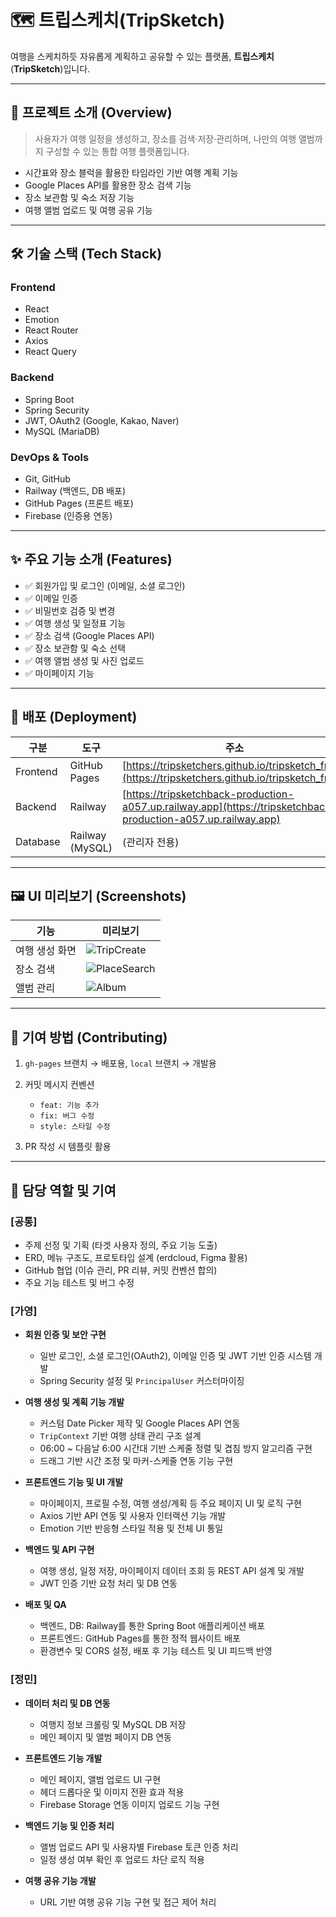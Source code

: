 # 🗺️ 트립스케치(TripSketch)

여행을 스케치하듯 자유롭게 계획하고 공유할 수 있는 플랫폼, **트립스케치**(**TripSketch**)입니다.

---

## 📌 프로젝트 소개 (Overview)

> 사용자가 여행 일정을 생성하고, 장소를 검색·저장·관리하며, 나만의 여행 앨범까지 구성할 수 있는 통합 여행 플랫폼입니다.  

- 시간표와 장소 블럭을 활용한 타임라인 기반 여행 계획 기능 
- Google Places API를 활용한 장소 검색 기능
- 장소 보관함 및 숙소 저장 기능
- 여행 앨범 업로드 및 여행 공유 기능  

---

## 🛠 기술 스택 (Tech Stack)

### Frontend
- React
- Emotion
- React Router
- Axios
- React Query

### Backend
- Spring Boot
- Spring Security
- JWT, OAuth2 (Google, Kakao, Naver)
- MySQL (MariaDB)

### DevOps & Tools
- Git, GitHub
- Railway (백엔드, DB 배포)
- GitHub Pages (프론트 배포)
- Firebase (인증용 연동)

---

## ✨ 주요 기능 소개 (Features)

- ✅ 회원가입 및 로그인 (이메일, 소셜 로그인)
- ✅ 이메일 인증
- ✅ 비밀번호 검증 및 변경
- ✅ 여행 생성 및 일정표 기능
- ✅ 장소 검색 (Google Places API)
- ✅ 장소 보관함 및 숙소 선택
- ✅ 여행 앨범 생성 및 사진 업로드
- ✅ 마이페이지 기능

---

## 🚀 배포 (Deployment)

| 구분       | 도구                | 주소                                                                                                             |
| -------- | ----------------- | -------------------------------------------------------------------------------------------------------------- |
| Frontend | GitHub Pages      | [https://tripsketchers.github.io/tripsketch_front](https://tripsketchers.github.io/tripsketch_front)          |
| Backend  | Railway           | [https://tripsketchback-production-a057.up.railway.app](https://tripsketchback-production-a057.up.railway.app) |
| Database | Railway (MySQL) | (관리자 전용)                                                                                                     |

---

## 🖼 UI 미리보기 (Screenshots)

| 기능       | 미리보기                                           |
| -------- | ---------------------------------------------- |
| 여행 생성 화면 | ![TripCreate](./screenshots/trip-create.png)   |
| 장소 검색    | ![PlaceSearch](./screenshots/place-search.png) |
| 앨범 관리    | ![Album](./screenshots/album.png)              |

---

## 🤝 기여 방법 (Contributing)

1. `gh-pages` 브랜치 → 배포용, `local` 브랜치 → 개발용
2. 커밋 메시지 컨벤션

   * `feat: 기능 추가`
   * `fix: 버그 수정`
   * `style: 스타일 수정`
3. PR 작성 시 템플릿 활용

---

## 👤 담당 역할 및 기여

### [공통]
- 주제 선정 및 기획 (타겟 사용자 정의, 주요 기능 도출)
- ERD, 메뉴 구조도, 프로토타입 설계 (erdcloud, Figma 활용)
- GitHub 협업 (이슈 관리, PR 리뷰, 커밋 컨벤션 합의)
- 주요 기능 테스트 및 버그 수정


### [가영]

- **회원 인증 및 보안 구현**  
  - 일반 로그인, 소셜 로그인(OAuth2), 이메일 인증 및 JWT 기반 인증 시스템 개발  
  - Spring Security 설정 및 `PrincipalUser` 커스터마이징

- **여행 생성 및 계획 기능 개발**  
  - 커스텀 Date Picker 제작 및 Google Places API 연동  
  - `TripContext` 기반 여행 상태 관리 구조 설계  
  - 06:00 ~ 다음날 6:00 시간대 기반 스케줄 정렬 및 겹침 방지 알고리즘 구현  
  - 드래그 기반 시간 조정 및 마커-스케줄 연동 기능 구현

- **프론트엔드 기능 및 UI 개발**  
  - 마이페이지, 프로필 수정, 여행 생성/계획 등 주요 페이지 UI 및 로직 구현  
  - Axios 기반 API 연동 및 사용자 인터랙션 기능 개발  
  - Emotion 기반 반응형 스타일 적용 및 전체 UI 통일

- **백엔드 및 API 구현**  
  - 여행 생성, 일정 저장, 마이페이지 데이터 조회 등 REST API 설계 및 개발  
  - JWT 인증 기반 요청 처리 및 DB 연동

- **배포 및 QA**  
  - 백엔드, DB: Railway를 통한 Spring Boot 애플리케이션 배포  
  - 프론트엔드: GitHub Pages를 통한 정적 웹사이트 배포  
  - 환경변수 및 CORS 설정, 배포 후 기능 테스트 및 UI 피드백 반영


### [정민]

- **데이터 처리 및 DB 연동**  
  - 여행지 정보 크롤링 및 MySQL DB 저장  
  - 메인 페이지 및 앨범 페이지 DB 연동

- **프론트엔드 기능 개발**  
  - 메인 페이지, 앨범 업로드 UI 구현  
  - 헤더 드롭다운 및 이미지 전환 효과 적용  
  - Firebase Storage 연동 이미지 업로드 기능 구현

- **백엔드 기능 및 인증 처리**  
  - 앨범 업로드 API 및 사용자별 Firebase 토큰 인증 처리  
  - 일정 생성 여부 확인 후 업로드 차단 로직 적용

- **여행 공유 기능 개발**  
  - URL 기반 여행 공유 기능 구현 및 접근 제어 처리

